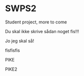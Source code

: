 SWPS2
=====

Student project, more to come



Du skal ikke skrive sådan noget fis!!!


Jo jeg skal så! 

fisfisfis

PIKE

PIKE2